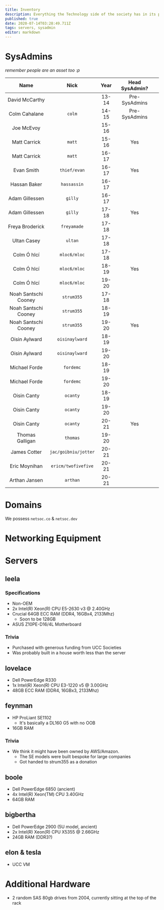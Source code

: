 ```yaml
---
title: Inventory
description: Everything the Technology side of the society has in its possession
published: true
date: 2020-07-14T03:28:49.711Z
tags: servers, sysadmin
editor: markdown
---
```


# SysAdmins
_remember people are an asset too :p_

| Name                 | Nick                            | Year  | Head SysAdmin? |   |
|:--------------------:|:-------------------------------:|:-----:|:--------------:|---|
| David McCarthy       |                                 | 13-14 | Pre-SysAdmins  |   |
| Colm Cahalane        | `colm`                          | 14-15 | Pre-SysAdmins  |   |
| Joe McEvoy           |                                 | 15-16 |                |   |
| Matt Carrick         | `matt`                          | 15-16 | Yes            |   |
| Matt Carrick         | `matt`                          | 16-17 |                |   |
| Evan Smith           | `thief/evan`                    | 16-17 | Yes            |   |
| Hassan Baker         | `hassassin`                     | 16-17 |                |   |
| Adam Gillessen       | `gilly`                         | 16-17 |                |   |
| Adam Gillessen       | `gilly`                         | 17-18 | Yes            |   |
| Freya  Broderick     | `freyamade`                     | 17-18 |                |   |
| Ultan Casey          | `ultan`                         | 17-18 |                |   |
| Colm Ó hIcí          | `mloc6/mloc`                    | 17-18 |                |   |
| Colm Ó hIcí          | `mloc6/mloc`                    | 18-19 | Yes            |   |
| Colm Ó hIcí          | `mloc6/mloc`                    | 19-20 |                |   |
| Noah Santschi Cooney | `strum355`                      | 17-18 |                |   |
| Noah Santschi Cooney | `strum355`                      | 18-19 |                |   |
| Noah Santschi Cooney | `strum355`                      | 19-20 | Yes            |   |
| Oisin Aylward        | `oisinaylward`                  | 18-19 |                |   |
| Oisin Aylward        | `oisinaylward`                  | 19-20 |                |   |
| Michael Forde        | `fordemc`                       | 18-19 |                |   |
| Michael Forde        | `fordemc`                       | 19-20 |                |   |
| Oisin Canty          | `ocanty`                        | 18-19 |                |   |
| Oisin Canty          | `ocanty`                        | 19-20 |                |   |
| Oisin Canty          | `ocanty`                        | 20-21 | Yes            |   |
| Thomas Galligan      | `thomas`                        | 19-20 |                |   |
| James Cotter         | `jac/goibniu/jotter`            | 20-21 |                |   |
| Eric Moynihan        | `ericm/twofivefive`             | 20-21 |                |   |
| Arthan Jansen        | `arthan`                        | 20-21 |                |   |

# Domains
We possess `netsoc.co` & `netsoc.dev`

# Networking Equipment

# Servers

## leela

### Specifications

* Non-OEM
* 2x Intel(R) Xeon(R) CPU E5-2630 v3 @ 2.40GHz
* Crucial 64GB ECC RAM (DDR4, 16GBx4, 2133Mhz)
	* Soon to be 128GB
* ASUS Z10PE-D16/4L Motherboard

### Trivia

* Purchased with generous funding from UCC Societies
* Was probably built in a house worth less than the server

## lovelace

* Dell PowerEdge R330
* 1x Intel(R) Xeon(R) CPU E3-1220 v5 @ 3.00GHz
* 48GB ECC RAM (DDR4, 16GBx3, 2133Mhz)

## feynman

* HP ProLiant SE1102
	* It's basically a DL160 G5 with no OOB
* 16GB RAM

### Trivia

* We think it might have been owned by AWS/Amazon.
	* The SE models were built bespoke for large companies
  * Got handed to strum355 as a donation

## boole

* Dell PowerEdge 6850 (ancient)
* 4x Intel(R) Xeon(TM) CPU 3.40GHz
* 64GB RAM

## bigbertha

* Dell PowerEdge 2900 (5U model, ancient) 
* 2x Intel(R) Xeon(R) CPU X5355 @ 2.66GHz
* 24GB RAM (DDR3?)

## elon & tesla

* UCC VM

# Additional Hardware
* 2 random SAS 80gb drives from 2004, currently sitting at the top of the rack
